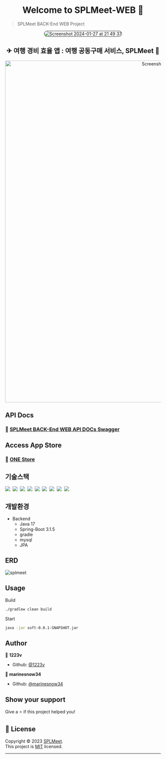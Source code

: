 <h1 align="center">Welcome to SPLMeet-WEB 👋</h1>

> SPLMeet BACK-End WEB Project

<div align="center">
	
<img alt="Screenshot 2024-01-27 at 21 49 37" src="https://github.com/SPLMeet/SPLMeetBackend/assets/50243183/6b3c5c32-595a-431f-a26f-cd86b0587772" style="border:1px solid; border-radius:30px;">
</div>




  
</div>
<h2 align=center>✈ 여행 경비 효율 앱 : 여행 공동구매 서비스, SPLMeet 🚅</h2>


<div align=center>
  <img width="1103" alt="Screenshot 2024-01-27 at 21 49 37" src="https://github.com/SPLMeet/SPLMeetBackend/assets/50243183/8afde38c-d2cc-4f61-8a96-cd2711df868d">
</div>



## API Docs

### 💎 [SPLMeet BACK-End WEB API DOCs Swagger](https://docs.google.com/spreadsheets/d/1lrVwWv76uEyG5XWWjuCfm_nFn9lmmEo6/edit#gid=990061567)

## Access App Store

### 🏬 [ONE Store](https://m.onestore.co.kr/mobilepoc/apps/appsDetail.omp?prodId=0000772160)

## 기술스택

<p>
	<img src="https://img.shields.io/badge/-Java-red"/>&nbsp
	<img src="https://img.shields.io/badge/-JPA-red"/>&nbsp
	<img src="https://img.shields.io/badge/-Spring_Boot-green"/>&nbsp
  	<img src="https://img.shields.io/badge/-MySQL-orange"/>&nbsp
  	<img src="https://img.shields.io/badge/-JWT-blue"/>&nbsp
	<img src="https://img.shields.io/badge/-Swagger-black"/>&nbsp
	<img src="https://img.shields.io/badge/-SpringSecurity-green"/>&nbsp
	<img src="https://img.shields.io/badge/-AWS-orange"/>&nbsp
  	<img src="https://img.shields.io/badge/-Nginx-red"/>&nbsp
</p>

## 개발환경

- Backend
  - Java 17
  - Spring-Boot 3.1.5
  - gradle
  - mysql
  - JPA
## ERD
![splmeet](https://github.com/SPLMeet/SPLMeetBackend/assets/50243183/e4cfc400-93d4-4fb7-be9f-f54404578904)



## Usage

Build
```sh
./gradlew clean build
```

Start
```sh
java -jar soft-0.0.1-SNAPSHOT.jar
```

## Author

👤 **1223v**
* Github: [@1223v](https://github.com/1223v)
  
👤 **marinesnow34**
* Github: [@marinesnow34](https://github.com/marinesnow34)


## Show your support

Give a ⭐️ if this project helped you!

	
## 📝 License

Copyright © 2023 [SPLMeet](https://github.com/SPLMeet).<br />
This project is [MIT](https://github.com/SPLMeet/SPLMeetBackend/blob/main/LICENSE) licensed.

***
